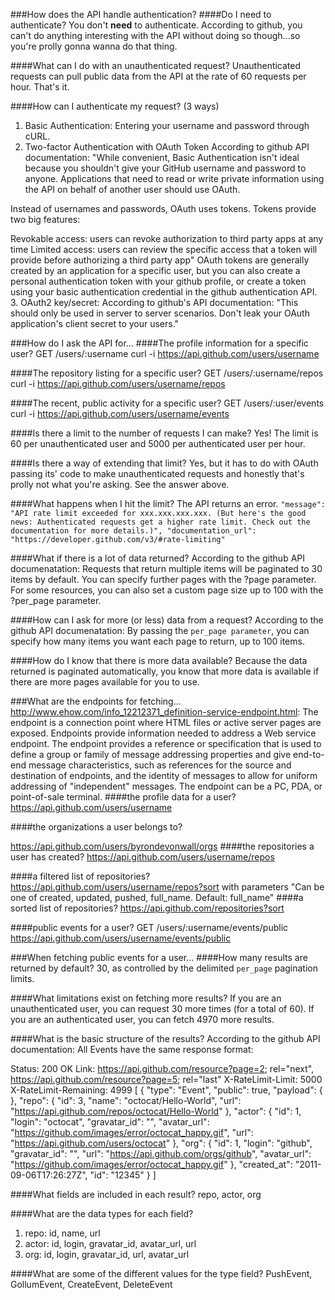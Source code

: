 ###How does the API handle authentication?
####Do I need to authenticate?
You don't **need** to authenticate.  According to github, you can't do anything interesting with the API without doing so though...so you're prolly gonna wanna do that thing.

####What can I do with an unauthenticated request?
Unauthenticated requests can pull public data from the API at the rate of 60 requests per hour.  That's it.

####How can I authenticate my request? (3 ways)
1. Basic Authentication:
Entering your username and password through cURL.
2. Two-factor Authentication with OAuth Token
According to github API documentation:
  "While convenient, Basic Authentication isn't ideal because you shouldn't give your GitHub username and password to anyone. Applications that need to read or write private information using the API on behalf of another user should use OAuth.

  Instead of usernames and passwords, OAuth uses tokens. Tokens provide two big features:

  Revokable access: users can revoke authorization to third party apps at any time
  Limited access: users can review the specific access that a token will provide before authorizing a third party app"
OAuth tokens are generally created by an application for a specific user, but you can also create a personal authentication token with your github profile, or create a token using your basic authentication credential in the github authentication API.
3. OAuth2 key/secret:
According to github's API documentation:
  "This should only be used in server to server scenarios. Don't leak your OAuth application's client secret to your users."


###How do I ask the API for...
####The profile information for a specific user?
  GET /users/:username
  curl -i https://api.github.com/users/username

####The repository listing for a specific user?
  GET /users/:username/repos
  curl -i https://api.github.com/users/username/repos

####The recent, public activity for a specific user?
  GET /users/:user/events
  curl -i https://api.github.com/users/username/events

####Is there a limit to the number of requests I can make?
Yes! The limit is 60 per unauthenticated user and 5000 per authenticated user per hour.

####Is there a way of extending that limit?
Yes, but it has to do with OAuth passing its' code to make unauthenticated requests and honestly that's prolly not what you're asking.  See the answer above.

####What happens when I hit the limit?
The API returns an error.
`"message": "API rate limit exceeded for xxx.xxx.xxx.xxx. (But here's the good news: Authenticated requests get a higher rate limit. Check out the documentation for more details.)",
   "documentation_url": "https://developer.github.com/v3/#rate-limiting"`

####What if there is a lot of data returned?
According to the github API documenatation:
  Requests that return multiple items will be paginated to 30 items by default. You can specify further pages with the ?page parameter. For some resources, you can also set a custom page size up to 100 with the ?per_page parameter.

####How can I ask for more (or less) data from a request?
According to the github API documenatation:
  By passing the `per_page parameter`, you can specify how many items you want each page to return, up to 100 items.

####How do I know that there is more data available?
Because the data returned is paginated automatically, you know that more data is available if there are more pages available for you to use.

###What are the endpoints for fetching...
  http://www.ehow.com/info_12212371_definition-service-endpoint.html:
  The endpoint is a connection point where HTML files or active server pages are exposed. Endpoints provide information needed to address a Web service endpoint. The endpoint provides a reference or specification that is used to define a group or family of message addressing properties and give end-to-end message characteristics, such as references for the source and destination of endpoints, and the identity of messages to allow for uniform addressing of "independent" messages. The endpoint can be a PC, PDA, or point-of-sale terminal.
####the profile data for a user?
https://api.github.com/users/username

####the organizations a user belongs to?

https://api.github.com/users/byrondevonwall/orgs
####the repositories a user has created?
https://api.github.com/users/username/repos

####a filtered list of repositories?
https://api.github.com/users/username/repos?sort
with parameters "Can be one of created, updated, pushed, full_name. Default: full_name"
####a sorted list of repositories?
https://api.github.com/repositories?sort

####public events for a user?
GET /users/:username/events/public
https://api.github.com/users/username/events/public

###When fetching public events for a user...
####How many results are returned by default?
30, as controlled by the delimited `per_page` pagination limits.

####What limitations exist on fetching more results?
If you are an unauthenticated user, you can request 30 more times (for a total of 60).  If you are an authenticated user, you can fetch 4970 more results.

####What is the basic structure of the results?
According to the github API documentation:
  All Events have the same response format:

  Status: 200 OK
  Link: <https://api.github.com/resource?page=2>; rel="next",
        <https://api.github.com/resource?page=5>; rel="last"
  X-RateLimit-Limit: 5000
  X-RateLimit-Remaining: 4999
  [
    {
      "type": "Event",
      "public": true,
      "payload": {
      },
      "repo": {
        "id": 3,
        "name": "octocat/Hello-World",
        "url": "https://api.github.com/repos/octocat/Hello-World"
      },
      "actor": {
        "id": 1,
        "login": "octocat",
        "gravatar_id": "",
        "avatar_url": "https://github.com/images/error/octocat_happy.gif",
        "url": "https://api.github.com/users/octocat"
      },
      "org": {
        "id": 1,
        "login": "github",
        "gravatar_id": "",
        "url": "https://api.github.com/orgs/github",
        "avatar_url": "https://github.com/images/error/octocat_happy.gif"
      },
      "created_at": "2011-09-06T17:26:27Z",
      "id": "12345"
    }
  ]

####What fields are included in each result?
repo, actor, org

####What are the data types for each field?
1. repo:
id, name, url
2. actor:
id, login, gravatar_id, avatar_url, url
3. org:
id, login, gravatar_id, url, avatar_url

####What are some of the different values for the type field?
PushEvent, GollumEvent, CreateEvent, DeleteEvent
